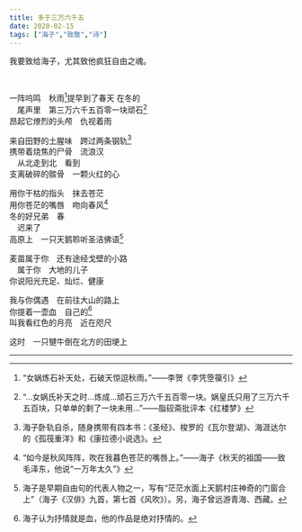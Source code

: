 ```yaml
---
title: 多于三万六千五
date: 2020-02-15
tags: ["海子","致敬","诗"]
---
```

我要致给海子，尤其致他疯狂自由之魂。

<!--more-->
<br>

一阵呜鸣　秋雨[^1]提早到了春天  在冬的<br>
　尾声里　第三万六千五百零一块顽石[^2]<br>
昂起它燎烈的头颅　仇视着雨<br>

来自田野的土腥味　跨过两条钢轨[^3]<br>
携带着烧焦的尸骨　流浪汉<br>
　从北走到北　看到<br>
支离破碎的髌骨　一颗火红的心<br>

用你干枯的指头　抹去苍茫<br>
用你苍茫的嘴唇　吻向春风[^4]<br>
冬的好兄弟　春<br>
　迟来了<br>
高原上　一只天鹅聆听圣洁佛语[^5]<br>

麦苗属于你　还有途经戈壁的小路<br>
　属于你　大地的儿子<br>
你说阳光充足、灿烂、健康<br>

我与你偶遇　在前往大山的路上<br>
你提着一壶血　自己的[^6]<br>
叫我看红色的月亮　近在咫尺<br>

这时　一只犍牛倒在北方的田埂上<br>

---
[^1]:“女娲炼石补天处，石破天惊逗秋雨。”——李贺《李凭箜篌引》
[^2]:“...女娲氏补天之时...炼成...顽石三万六千五百零一块。娲皇氏只用了三万六千五百块，只单单的剩了一块未用...”——脂砚斋批评本《红楼梦》
[^3]:海子卧轨自杀，随身携带有四本书：《圣经》、梭罗的《瓦尔登湖》、海涯达尔的《孤筏重洋》和《康拉德小说选》。
[^4]:“如今是秋风阵阵，吹在我暮色苍茫的嘴唇上。”——海子《秋天的祖国——致毛泽东，他说“一万年太久”》
[^5]:海子是早期自由句的代表人物之一，写有“茫茫水面上天鹅村庄神奇的门窗合上”（海子《汉俳》九首，第七首《风吹》）。另，海子曾远游青海、西藏。
[^6]:海子认为抒情就是血，他的作品是绝对抒情的。

